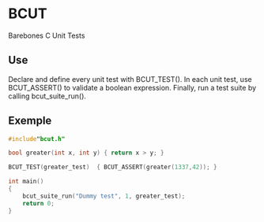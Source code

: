 # BCUT
Barebones C Unit Tests

## Use
Declare and define every unit test with BCUT_TEST(). In each unit test, use BCUT_ASSERT() to validate a boolean expression. Finally, run a test suite by calling bcut_suite_run().

## Exemple

~~~c
#include"bcut.h"

bool greater(int x, int y) { return x > y; }

BCUT_TEST(greater_test)  { BCUT_ASSERT(greater(1337,42)); }

int main()
{
	bcut_suite_run("Dummy test", 1, greater_test);
	return 0;
}
~~~

